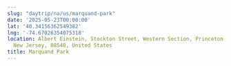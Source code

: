 ```yaml
---
slug: "daytrip/na/us/marquand-park"
date: '2025-05-23T00:00:00'
lat: '40.34156362549382'
lng: '-74.67026354075318'
location: Albert Einstein, Stockton Street, Western Section, Princeton, Mercer County,
  New Jersey, 08540, United States
title: Marquand Park
---
```




